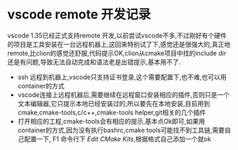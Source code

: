 # vscode remote 开发记录

vscode  1.35已经正式支持remote 开发,以前尝试vscode不多,不过刚好有个硬件的项目是工具安装在一台远程机器上,这回来特别试了下,感觉还是很强大的,真正地remote,比clion的感觉还舒服,代码提示OK,clion从cmake项目中找的include dir还是有问题,导致无法自动完成和语法老是出错提示,基本用不了.



- ssh 远程到机器上,vscode只支持证书登录,这个需要配置下,也不难,也可以用container的方式
- vscode连接上远程机器后,需要继续在远程窗口安装相应的插件,否则只是一个文本编辑器,它只提示本地已经安装过的,所以要先在本地安装,目前用到 cmake,cmake-tools,c/c++,cmake-tools helper,git相关的几个插件
- 打开相应的工程,cmake-tools会有相应的提示,基本点Ok即可,如果用container的方式,因为没有执行bashrc,cmake tools可能找不到工具链,需要自己配置一下, F1 命令行下 *Edit CMake Kits*,根据格式自己添加一个就ok



